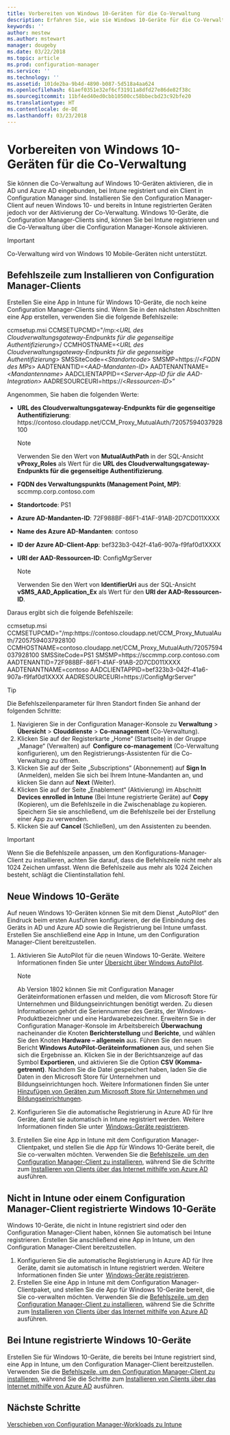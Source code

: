 ```yaml
---
title: Vorbereiten von Windows 10-Geräten für die Co-Verwaltung
description: Erfahren Sie, wie sie Windows 10-Geräte für die Co-Verwaltung vorbereiten.
keywords: ''
author: mestew
ms.author: mstewart
manager: dougeby
ms.date: 03/22/2018
ms.topic: article
ms.prod: configuration-manager
ms.service: ''
ms.technology: ''
ms.assetid: 101de2ba-9b4d-4890-b087-5d518a4aa624
ms.openlocfilehash: 61aef0351e32ef6cf31911a8dfd27e86de82f38c
ms.sourcegitcommit: 11bf4ed40ed0cbb10500cc58bbecbd23c92bfe20
ms.translationtype: HT
ms.contentlocale: de-DE
ms.lasthandoff: 03/23/2018
---
```

# <a name="prepare-windows-10-devices-for-co-management"></a>Vorbereiten von Windows 10-Geräten für die Co-Verwaltung
Sie können die Co-Verwaltung auf Windows 10-Geräten aktivieren, die in AD und Azure AD eingebunden, bei Intune registriert und ein Client in Configuration Manager sind. Installieren Sie den Configuration Manager-Client auf neuen Windows 10- und bereits in Intune registrierten Geräten jedoch vor der Aktivierung der Co-Verwaltung. Windows 10-Geräte, die Configuration Manager-Clients sind, können Sie bei Intune registrieren und die Co-Verwaltung über die Configuration Manager-Konsole aktivieren.

> [!IMPORTANT]
> Co-Verwaltung wird von Windows 10 Mobile-Geräten nicht unterstützt.

## <a name="command-line-to-install-configuration-manager-client"></a>Befehlszeile zum Installieren von Configuration Manager-Clients
Erstellen Sie eine App in Intune für Windows 10-Geräte, die noch keine Configuration Manager-Clients sind. Wenn Sie in den nächsten Abschnitten eine App erstellen, verwenden Sie die folgende Befehlszeile:

ccmsetup.msi CCMSETUPCMD="/mp:&#60;*URL des Cloudverwaltungsgateway-Endpunkts für die gegenseitige Authentifizierung*&#62;/ CCMHOSTNAME=&#60;*URL des Cloudverwaltungsgateway-Endpunkts für die gegenseitige Authentifizierung*&#62; SMSSiteCode=&#60;*Standortcode*&#62; SMSMP=https:&#47;/&#60;*FQDN des MPs*&#62; AADTENANTID=&#60;*AAD-Mandanten-ID*&#62; AADTENANTNAME=&#60;*Mandantenname*&#62; AADCLIENTAPPID=&#60;*Server-App-ID für die AAD-Integration*&#62; AADRESOURCEURI=https:&#47;/&#60;*Ressourcen-ID*&#62;”

Angenommen, Sie haben die folgenden Werte:

- **URL des Cloudverwaltungsgateway-Endpunkts für die gegenseitige Authentifizierung**: https:/&#47;contoso.cloudapp.net/CCM_Proxy_MutualAuth/72057594037928100    

   >[!Note]    
   >Verwenden Sie den Wert von **MutualAuthPath** in der SQL-Ansicht **vProxy_Roles** als Wert für die **URL des Cloudverwaltungsgateway-Endpunkts für die gegenseitige Authentifizierung**.

- **FQDN des Verwaltungspunkts (Management Point, MP)**: sccmmp.corp.contoso.com    
- **Standortcode**: PS1    
- **Azure AD-Mandanten-ID**: 72F988BF-86F1-41AF-91AB-2D7CD011XXXX    
- **Name des Azure AD-Mandanten**: contoso    
- **ID der Azure AD-Client-App**: bef323b3-042f-41a6-907a-f9faf0d1XXXX     
- **URI der AAD-Ressourcen-ID**: ConfigMgrServer    

  > [!Note]    
  > Verwenden Sie den Wert von **IdentifierUri** aus der SQL-Ansicht **vSMS_AAD_Application_Ex** als Wert für den **URI der AAD-Ressourcen-ID**.

Daraus ergibt sich die folgende Befehlszeile:

ccmsetup.msi CCMSETUPCMD="/mp:https:/&#47;contoso.cloudapp.net/CCM_Proxy_MutualAuth/72057594037928100    CCMHOSTNAME=contoso.cloudapp.net/CCM_Proxy_MutualAuth/72057594037928100 SMSSiteCode=PS1 SMSMP=https:/&#47;sccmmp.corp.contoso.com AADTENANTID=72F988BF-86F1-41AF-91AB-2D7CD011XXXX AADTENANTNAME=contoso  AADCLIENTAPPID=bef323b3-042f-41a6-907a-f9faf0d1XXXX AADRESOURCEURI=https:/&#47;ConfigMgrServer”

> [!Tip]
> Die Befehlszeilenparameter für Ihren Standort finden Sie anhand der folgenden Schritte:     
> 1. Navigieren Sie in der Configuration Manager-Konsole zu **Verwaltung** > **Übersicht** > **Clouddienste** > **Co-management** (Co-Verwaltung).  
> 2. Klicken Sie auf der Registerkarte „Home“ (Startseite) in der Gruppe „Manage“ (Verwalten) auf  **Configure co-management** (Co-Verwaltung konfigurieren), um den Registrierungs-Assistenten für die Co-Verwaltung zu öffnen.    
> 3. Klicken Sie auf der Seite „Subscriptions“ (Abonnement) auf **Sign In** (Anmelden), melden Sie sich bei Ihrem Intune-Mandanten an, und klicken Sie dann auf **Next** (Weiter).    
> 4. Klicken Sie auf der Seite „Enablement“ (Aktivierung) im Abschnitt **Devices enrolled in Intune** (Bei Intune registrierte Geräte) auf **Copy** (Kopieren), um die Befehlszeile in die Zwischenablage zu kopieren. Speichern Sie sie anschließend, um die Befehlszeile bei der Erstellung einer App zu verwenden.  
> 5. Klicken Sie auf **Cancel** (Schließen), um den Assistenten zu beenden.

> [!Important]    
> Wenn Sie die Befehlszeile anpassen, um den Konfigurations-Manager-Client zu installieren, achten Sie darauf, dass die Befehlszeile nicht mehr als 1024 Zeichen umfasst. Wenn die Befehlszeile aus mehr als 1024 Zeichen besteht, schlägt die Clientinstallation fehl.


## <a name="new-windows-10-devices"></a>Neue Windows 10-Geräte
Auf neuen Windows 10-Geräten können Sie mit dem Dienst „AutoPilot“ den Eindruck beim ersten Ausführen konfigurieren, der die Einbindung des Geräts in AD und Azure AD sowie die Registrierung bei Intune umfasst. Erstellen Sie anschließend eine App in Intune, um den Configuration Manager-Client bereitzustellen.  
1. Aktivieren Sie AutoPilot für die neuen Windows 10-Geräte. Weitere Informationen finden Sie unter [Übersicht über Windows AutoPilot](https://docs.microsoft.com/windows/deployment/windows-10-auto-pilot).    

   > [!NOTE]   
   > Ab Version 1802 können Sie mit Configuration Manager Geräteinformationen erfassen und melden, die vom Microsoft Store für Unternehmen und Bildungseinrichtungen benötigt werden. Zu diesen Informationen gehört die Seriennummer des Geräts, der Windows-Produktbezeichner und eine Hardwarebezeichner. Erweitern Sie in der Configuration Manager-Konsole im Arbeitsbereich **Überwachung** nacheinander die Knoten **Berichterstellung** und **Berichte**, und wählen Sie den Knoten **Hardware – allgemein** aus. Führen Sie den neuen Bericht **Windows AutoPilot-Geräteinformationen** aus, und sehen Sie sich die Ergebnisse an. Klicken Sie in der Berichtsanzeige auf das Symbol **Exportieren**, und aktivieren Sie die Option **CSV (Komma-getrennt)**. Nachdem Sie die Datei gespeichert haben, laden Sie die Daten in den Microsoft Store für Unternehmen und Bildungseinrichtungen hoch. Weitere Informationen finden Sie unter [Hinzufügen von Geräten zum Microsoft Store für Unternehmen und Bildungseinrichtungen](https://docs.microsoft.com/microsoft-store/add-profile-to-devices#add-devices-and-apply-autopilot-deployment-profile).

2. Konfigurieren Sie die automatische Registrierung in Azure AD für Ihre Geräte, damit sie automatisch in Intune registriert werden. Weitere Informationen finden Sie unter  [Windows-Geräte registrieren](https://docs.microsoft.com/intune/windows-enroll).
3. Erstellen Sie eine App in Intune mit dem Configuration Manager-Clientpaket, und stellen Sie die App für Windows 10-Geräte bereit, die Sie co-verwalten möchten. Verwenden Sie die [Befehlszeile, um den Configuration Manager-Client zu installieren](#command-line-to-install-configuration-manager-client), während Sie die Schritte zum [Installieren von Clients über das Internet mithilfe von Azure AD](https://docs.microsoft.com/en-us/sccm/core/clients/deploy/deploy-clients-cmg-azure) ausführen.   

## <a name="windows-10-devices-not-enrolled-in-intune-or-a-configuration-manager-client"></a>Nicht in Intune oder einem Configuration Manager-Client registrierte Windows 10-Geräte
Windows 10-Geräte, die nicht in Intune registriert sind oder den Configuration Manager-Client haben, können Sie automatisch bei Intune registrieren. Erstellen Sie anschließend eine App in Intune, um den Configuration Manager-Client bereitzustellen.
1. Konfigurieren Sie die automatische Registrierung in Azure AD für Ihre Geräte, damit sie automatisch in Intune registriert werden. Weitere Informationen finden Sie unter  [Windows-Geräte registrieren](https://docs.microsoft.com/intune/windows-enroll).  
2. Erstellen Sie eine App in Intune mit dem Configuration Manager-Clientpaket, und stellen Sie die App für Windows 10-Geräte bereit, die Sie co-verwalten möchten. Verwenden Sie die [Befehlszeile, um den Configuration Manager-Client zu installieren](#command-line-to-install-configuration-manager-client), während Sie die Schritte zum [Installieren von Clients über das Internet mithilfe von Azure AD](https://docs.microsoft.com/en-us/sccm/core/clients/deploy/deploy-clients-cmg-azure) ausführen.

## <a name="windows-10-devices-enrolled-in-intune"></a>Bei Intune registrierte Windows 10-Geräte
Erstellen Sie für Windows 10-Geräte, die bereits bei Intune registriert sind, eine App in Intune, um den Configuration Manager-Client bereitzustellen. Verwenden Sie die [Befehlszeile, um den Configuration Manager-Client zu installieren](#command-line-to-install-configuration-manager-client), während Sie die Schritte zum [Installieren von Clients über das Internet mithilfe von Azure AD](https://docs.microsoft.com/en-us/sccm/core/clients/deploy/deploy-clients-cmg-azure) ausführen.  

## <a name="next-steps"></a>Nächste Schritte
[Verschieben von Configuration Manager-Workloads zu Intune](co-management-switch-workloads.md)
